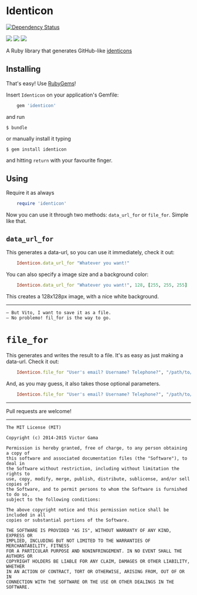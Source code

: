 Identicon
=========
[![Dependency Status](https://gemnasium.com/victorgama/identicon.svg)](https://gemnasium.com/victorgama/identicon)

![](https://dl.dropboxusercontent.com/u/262919/Identicons/1.png)
![](https://dl.dropboxusercontent.com/u/262919/Identicons/2.png)
![](https://dl.dropboxusercontent.com/u/262919/Identicons/3.png)

A Ruby library that generates GitHub-like [identicons](https://github.com/blog/1586-identicons)

## Installing

That's easy! Use [RubyGems](http://rubygems.org)!

Insert `Identicon` on your application's Gemfile:
```ruby
    gem 'identicon'
```
and run

    $ bundle

or manually install it typing

    $ gem install identicon

and hitting `return` with your favourite finger.




## Using

Require it as always
```ruby
    require 'identicon'
```
Now you can use it through two methods: `data_url_for` or `file_for`. Simple like that.

## `data_url_for`
This generates a data-url, so you can use it immediately, check it out:
```ruby
    Identicon.data_url_for "Whatever you want!"
```
You can also specify a image size and a background color:
```ruby
    Identicon.data_url_for "Whatever you want!", 128, [255, 255, 255]
```
This creates a 128x128px image, with a nice white background.

---------

    – But Vito, I want to save it as a file.
    – No problemo! fil_for is the way to go.

# `file_for`
This generates and writes the result to a file. It's as easy as just making a data-url. Check it out:
```ruby
    Identicon.file_for "User's email? Username? Telephone?", "/path/to/the/image"
```
And, as you may guess, it also takes those optional parameters.
```ruby
    Identicon.file_for "User's email? Username? Telephone?", "/path/to/the/image", 128, [255, 255, 255]
```
----------

Pull requests are welcome!

----------

```
The MIT License (MIT)

Copyright (c) 2014-2015 Victor Gama

Permission is hereby granted, free of charge, to any person obtaining a copy of
this software and associated documentation files (the "Software"), to deal in
the Software without restriction, including without limitation the rights to
use, copy, modify, merge, publish, distribute, sublicense, and/or sell copies of
the Software, and to permit persons to whom the Software is furnished to do so,
subject to the following conditions:

The above copyright notice and this permission notice shall be included in all
copies or substantial portions of the Software.

THE SOFTWARE IS PROVIDED "AS IS", WITHOUT WARRANTY OF ANY KIND, EXPRESS OR
IMPLIED, INCLUDING BUT NOT LIMITED TO THE WARRANTIES OF MERCHANTABILITY, FITNESS
FOR A PARTICULAR PURPOSE AND NONINFRINGEMENT. IN NO EVENT SHALL THE AUTHORS OR
COPYRIGHT HOLDERS BE LIABLE FOR ANY CLAIM, DAMAGES OR OTHER LIABILITY, WHETHER
IN AN ACTION OF CONTRACT, TORT OR OTHERWISE, ARISING FROM, OUT OF OR IN
CONNECTION WITH THE SOFTWARE OR THE USE OR OTHER DEALINGS IN THE SOFTWARE.
```
